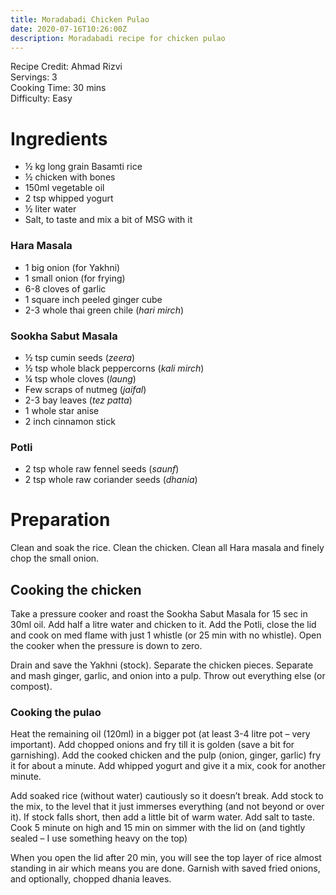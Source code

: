 ```yaml
---
title: Moradabadi Chicken Pulao
date: 2020-07-16T10:26:00Z
description: Moradabadi recipe for chicken pulao
---
```

Recipe Credit: Ahmad Rizvi  
Servings: 3  
Cooking Time: 30 mins  
Difficulty: Easy  

# Ingredients
* ½ kg long grain Basamti rice
* ½ chicken with bones
* 150ml vegetable oil
* 2 tsp whipped yogurt
* ½ liter water
* Salt, to taste and mix a bit of MSG with it 

### Hara Masala
* 1 big onion (for Yakhni)
* 1 small onion (for frying)
* 6-8 cloves of garlic
* 1 square inch peeled ginger cube
* 2-3 whole thai green chile (_hari mirch_)

### Sookha Sabut Masala
* ½ tsp cumin seeds (_zeera_)
* ½ tsp whole black peppercorns (_kali mirch_)
* ¼ tsp whole cloves (_laung_)
* Few scraps of nutmeg (_jaifal_)
* 2-3 bay leaves (_tez patta_)
* 1 whole star anise
* 2 inch cinnamon stick

### Potli
* 2 tsp whole raw fennel seeds (_saunf_)
* 2 tsp whole raw coriander seeds (_dhania_)

# Preparation

Clean and soak the rice. Clean the chicken. Clean all Hara masala and finely chop the small onion.

## Cooking the chicken
Take a pressure cooker and roast the Sookha Sabut Masala for 15 sec in 30ml oil. Add half a litre water and chicken to it. Add the Potli, close the lid and cook on med flame with just 1 whistle (or 25 min with no whistle). Open the cooker when the pressure is down to zero.

Drain and save the Yakhni (stock). Separate the chicken pieces. Separate and mash ginger, garlic, and onion into a pulp. Throw out everything else (or compost).

### Cooking the pulao
Heat the remaining oil (120ml) in a bigger pot (at least 3-4 litre pot – very important). Add chopped onions and fry till it is golden (save a bit for garnishing). Add the cooked chicken and the pulp (onion, ginger, garlic) fry it for about a minute. Add whipped yogurt and give it a mix, cook for another minute.

Add soaked rice (without water) cautiously so it doesn’t break. Add stock to the mix, to the level that it just immerses everything (and not beyond or over it). If stock falls short, then add a little bit of warm water. Add salt to taste. Cook 5 minute on high and 15 min on simmer with the lid on (and tightly sealed – I use something heavy on the top)

When you open the lid after 20 min, you will see the top layer of rice almost standing in air which means you are done. Garnish with saved fried onions, and optionally, chopped dhania leaves.
